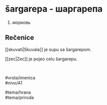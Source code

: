 # šargarepa - шаргарепа

1. морковь  

## Rečenice

[[skuvati|Skuvala]] je supu sa šargarepom.  

[[zec|Zec]] je pojeo celu šargarepu.  

<br>

#vrsta/imenica  
#nivo/A1  

#tema/hrana  
#tema/priroda  
